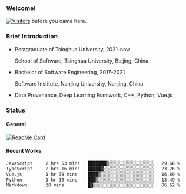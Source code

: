 ### Welcome!

[![Visitors](https://visitor-badge.laobi.icu/badge?page_id=HermitSun.HermitSun)]() before you came here.

### Brief Introduction

- Postgraduate of Tsinghua University, 2021-now
  
  School of Software, Tsinghua University, Beijing, China

- Bachelor of Software Engineering, 2017-2021
  
  Software Institute, Nanjing University, Nanjing, China

- Data Provenance, Deep Learning Framwork, C++, Python, Vue.js

### Status

#### General

[![ReadMe Card](https://github-readme-stats.hermitsun.vercel.app/api?username=HermitSun&count_private=true&show_icons=true)]()

#### Recent Works

<!--START_SECTION:waka-->

```txt
JavaScript     2 hrs 53 mins   ███████▒░░░░░░░░░░░░░░░░░   29.66 %
TypeScript     2 hrs 16 mins   █████▓░░░░░░░░░░░░░░░░░░░   23.26 %
Vue.js         1 hr 38 mins    ████▒░░░░░░░░░░░░░░░░░░░░   16.89 %
Python         1 hr 18 mins    ███▒░░░░░░░░░░░░░░░░░░░░░   13.49 %
Markdown       38 mins         █▓░░░░░░░░░░░░░░░░░░░░░░░   06.62 %
```

<!--END_SECTION:waka-->
